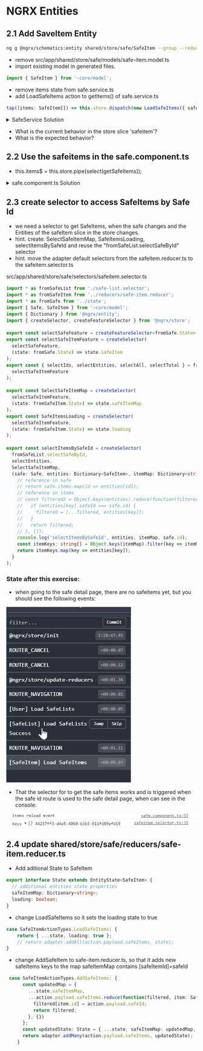 # NGRX Entities

## 2.1 Add SaveItem Entity

```bash
ng g @ngrx/schematics:entity shared/store/safe/SafeItem --group --reducers state/index.ts
```

- remove src/app/shared/store/safe/models/safe-item.model.ts
- import existing model in generated files.

```typescript
import { SafeItem } from '~core/model';
```

- remove items state from safe.service.ts
- add LoadSafeItems action to getItems() of safe.service.ts

```typescript
tap((items: SafeItem[]) => this.store.dispatch(new LoadSafeItems({ safeItems: items }))),
```

<details><summary>SafeService Solution</summary>

```typescript
import { Injectable } from '@angular/core';
import { Safe, SafeItem } from '../model';
import { Observable, Subject, BehaviorSubject, timer, interval, ReplaySubject, of } from 'rxjs';
import {
  map,
  switchMap,
  switchMapTo,
  tap,
  concatMapTo,
  take,
  startWith,
  shareReplay,
  filter,
  catchError,
  delay
} from 'rxjs/operators';
import { HttpClient } from '@angular/common/http';
import { Store, select } from '@ngrx/store';
import { selectSafes, selectSafesLoading } from '~shared/store/safe/selectors/safe-list.selector';
import {
  LoadSafeListsSuccess,
  LoadSafeAfterUserAddItem,
  LoadSafeListsFailure
} from '~shared/store/safe/actions/safe-list.actions';
import { State } from 'app/root-store/state';
import { LoadSafeItems } from '~shared/store/safe/actions/safe-item.actions';

@Injectable({
  providedIn: 'root'
})
export class SafeService {
  private readonly safesUrl = '/api/safes';

  constructor(private http: HttpClient, private store: Store<State>) {
    store
      .pipe(
        select(selectSafesLoading),
        filter(Boolean),
        switchMapTo(this.loadSafes()),
        catchError(err => {
          this.store.dispatch(new LoadSafeListsFailure());
          return of(null);
        }),
        filter(Boolean),
        delay(2000)
      )
      .subscribe(safes => this.store.dispatch(new LoadSafeListsSuccess({ safes: safes })));
  }

  loadSafes(): Observable<Safe[]> {
    return this.http.get(this.safesUrl).pipe(map((safes: Safe[]) => safes));
  }

  addItem(item: SafeItem, safeId: string): Observable<SafeItem> {
    console.log(item, safeId, this.http);
    return this.http.post(this.safesUrl + `/${safeId}/items`, item).pipe(
      map((response: SafeItem) => response),
      tap(x => this.store.dispatch(new LoadSafeAfterUserAddItem()))
    );
  }

  getItems(safeId: string): Observable<SafeItem[]> {
    const result$ = this.http.get(this.safesUrl + `/${safeId}/items`).pipe(
      map((items: SafeItem[]) => items),
      tap((items: SafeItem[]) => this.store.dispatch(new LoadSafeItems({ safeItems: items }))),
      shareReplay(1)
    );
    return result$;
  }
}
```

</details>

- What is the current behavior in the store slice 'safeitem'?
- What is the expected behavior?

## 2.2  Use the safeitems in the safe.component.ts

- this.items$ = this.store.pipe(select(getSafeItems));

<details><summary>safe.component.ts Solution</summary>

```typescript
import { Component, OnInit, ChangeDetectionStrategy, Input } from '@angular/core';
import { ActivatedRoute, ParamMap } from '@angular/router';
import { switchMap, map, withLatestFrom, switchMapTo, tap } from 'rxjs/operators';
import { Observable, merge, Subject } from 'rxjs';
import { Safe, SafeItem } from '~core/model';
import { SafeService, FileService } from '~core/services';
import { AddSafeItemDialogComponent } from '../add-safe-item-dialog';
import { MatDialog } from '@angular/material';
import { select, Store } from '@ngrx/store';
import { State } from 'app/root-store/state';
import { selectItemsBySafeId } from '~shared/store/safe/selectors/safeitem.selector';
import { LoadSafeItems } from '~shared/store/safe/actions/safe-item.actions';

@Component({
  selector: 'cool-safe',
  templateUrl: './safe.component.html',
  styleUrls: ['./safe.component.scss'],
  changeDetection: ChangeDetectionStrategy.OnPush
})
export class SafeComponent implements OnInit {
  showAddButton$: Observable<boolean>;
  safe$: Observable<Safe>;
  items$: Observable<SafeItem[]>;
  trigger$: Subject<any> = new Subject<any>();

  constructor(
    private fileService: FileService,
    private activatedRoute: ActivatedRoute,
    private service: SafeService,
    private store: Store<State>,
    private dialog: MatDialog
  ) {}

  ngOnInit() {
    // Changed in Exercise 9.4.1
    // this.safe$ = this.activatedRoute.paramMap.pipe(switchMap((params: ParamMap) => this.service.getSafe(params.get('id'))));
    this.safe$ = this.activatedRoute.data.pipe(
      map((data: { safe: Safe }) => {
        return data.safe;
      })
    );

    this.showAddButton$ = this.activatedRoute.data.pipe(
      map((data: { showAddButton: boolean }) => {
        return data.showAddButton;
      })
    );

    // this.items$ = merge(this.safe$, this.trigger$).pipe(
    //   withLatestFrom(this.safe$),
    //   switchMap(([trigger, safe]: [any, Safe]) => this.service.getItems(safe.id))
    // );
    const itemsReloadEvent$ = merge(this.safe$, this.trigger$).pipe(
      withLatestFrom(this.safe$),
      tap(([trigger, safe]: [any, Safe]) => this.store.dispatch(new LoadSafeItems({ safeId: safe.id })))
    );
    itemsReloadEvent$.subscribe(() => console.log('items reload event'));
    this.items$ = this.store.pipe(select(selectItemsBySafeId));
  }

  openInvoice(id: string) {
    this.fileService
      .get(id)
      .then(image => {
        // console.log(image);
        const newTab = window.open();
        newTab.document.body.innerHTML = '<img src="' + image + '">';
      })
      .catch(err => console.error('invoice not found:', id, err));
  }

  onAddSafeItem(event) {
    const dialogRef = this.dialog.open(AddSafeItemDialogComponent, {
      // height: '800px',
      width: '600px',
      backdropClass: 'logindialog-overlay',
      panelClass: 'logindialog-panel'
    });
    dialogRef
      .afterClosed()
      .pipe(withLatestFrom(this.safe$))
      .subscribe(([result, safe]) => {
        if (!!result) {
          console.log(`Dialog result: ${result}`);
          const result$ = this.service.addItem(result, safe.id);
          result$.subscribe(this.trigger$);
        }
      });
  }
}
```

</details>

## 2.3 create selector to access SafeItems by Safe Id

- we need a selector to get SafeItems, when the safe changes and the Entities of the safeItem slice in the store changes.
- hint. create: SelectSafeItemMap, SafeItemsLoading, selectItemsBySafeId and reuse the "fromSafeList.selectSafeById" selector
- hint. move the adapter default selectors from the safeitem.reducer.ts to the safeitem.selector.ts

src/app/shared/store/safe/selectors/safeitem.selector.ts

```typescript
import * as fromSafeList from './safe-list.selector';
import * as fromSafeItem from '../reducers/safe-item.reducer';
import * as fromSafe from '../state';
import { Safe, SafeItem } from '~core/model';
import { Dictionary } from '@ngrx/entity';
import { createSelector, createFeatureSelector } from '@ngrx/store';

export const selectSafeFeature = createFeatureSelector<fromSafe.State>('safe');
export const selectSafeItemFeature = createSelector(
  selectSafeFeature,
  (state: fromSafe.State) => state.safeItem
);
export const { selectIds, selectEntities, selectAll, selectTotal } = fromSafeItem.adapter.getSelectors(
  selectSafeItemFeature
);

export const SelectSafeItemMap = createSelector(
  selectSafeItemFeature,
  (state: fromSafeItem.State) => state.safeItemMap
);
export const SafeItemsLoading = createSelector(
  selectSafeItemFeature,
  (state: fromSafeItem.State) => state.loading
);

export const selectItemsBySafeId = createSelector(
  fromSafeList.selectSafeById,
  selectEntities,
  SelectSafeItemMap,
  (safe: Safe, entities: Dictionary<SafeItem>, itemMap: Dictionary<string>): SafeItem[] => {
    // reference in safe
    // return safe.items.map(id => entities[id]);
    // reference in items
    // const filtered2 = Object.keys(entities).reduce(function(filtered, key) {
    //   if (entities[key].safeId === safe.id) {
    //     filtered = [...filtered, entities[key]];
    //   }
    //   return filtered;
    // }, []);
    console.log('selectItemsBySafeId', entities, itemMap, safe.id);
    const itemKeys: string[] = Object.keys(itemMap).filter(key => itemMap[key] === safe.id);
    return itemKeys.map(key => entities[key]);
  }
);

```

### State after this exercise:

- when going to the safe detail page, there are no safeitems yet, but you should see the following events:

![Redux](screenshots/reduxtools-ex2.jpg)

- That the selector for to get the safe items works and is triggered when the safe id route is used to the safe detail page, when can see in the console:

![Redux](screenshots/console-ex2.jpg)

## 2.4 update shared/store/safe/reducers/safe-item.reducer.ts

- Add aditional State to SafeItem 

```typescript
export interface State extends EntityState<SafeItem> {
  // additional entities state properties
  safeItemMap: Dictionary<string>;
  loading: boolean;
}
```

- change LoadSafeItems so it sets the loading state to true

```typescript
case SafeItemActionTypes.LoadSafeItems: {
    return { ...state, loading: true };
    // return adapter.addAll(action.payload.safeItems, state);
}
```

- change AddSafeItem to safe-item.reducer.ts, so that it adds new safeItems keys to the map safeItemMap contains [safeItemId]=safeId

```typescript
 case SafeItemActionTypes.AddSafeItems: {
      const updatedMap = {
        ...state.safeItemMap,
        ...action.payload.safeItems.reduce(function(filtered, item: SafeItem) {
          filtered[item.id] = action.payload.safeId;
          return filtered;
        }, {})
      };
      const updatedState: State = { ...state, safeItemMap: updatedMap, loading: false } as State;
      return adapter.addMany(action.payload.safeItems, updatedState);
    }
```
